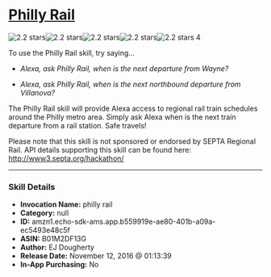 # [Philly Rail](http://alexa.amazon.com/#skills/amzn1.echo-sdk-ams.app.b559919e-ae80-401b-a09a-ec5493e48c5f)
![2.2 stars](../../images/ic_star_black_18dp_1x.png)![2.2 stars](../../images/ic_star_black_18dp_1x.png)![2.2 stars](../../images/ic_star_half_black_18dp_1x.png)![2.2 stars](../../images/ic_star_border_black_18dp_1x.png)![2.2 stars](../../images/ic_star_border_black_18dp_1x.png) 4

To use the Philly Rail skill, try saying...

* *Alexa, ask Philly Rail, when is the next departure from Wayne?*

* *Alexa, ask Philly Rail, when is the next northbound departure from Villanova?*

The Philly Rail skill will provide Alexa access to regional rail train schedules around the Philly metro area.  Simply ask Alexa when is the next train departure from a rail station.  Safe travels!

Please note that this skill is not sponsored or endorsed by SEPTA Regional Rail.  API details supporting this skill can be found here: http://www3.septa.org/hackathon/

***

### Skill Details

* **Invocation Name:** philly rail
* **Category:** null
* **ID:** amzn1.echo-sdk-ams.app.b559919e-ae80-401b-a09a-ec5493e48c5f
* **ASIN:** B01M2DF13G
* **Author:** EJ Dougherty
* **Release Date:** November 12, 2016 @ 01:13:39
* **In-App Purchasing:** No
